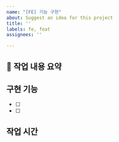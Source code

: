 ```yaml
---
name: "[FE] 기능 구현"
about: Suggest an idea for this project
title: ''
labels: fe, feat
assignees: ''

---
```


## 📄 작업 내용 요약


## 구현 기능
- [ ]
- [ ]

## 작업 시간
